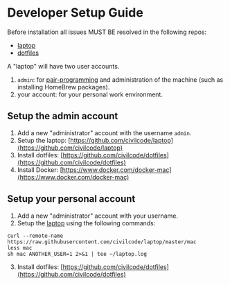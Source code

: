 # Developer Setup Guide

Before installation all issues MUST BE resolved in the following repos:

* [laptop](https://github.com/civilcode/laptop)
* [dotfiles](https://github.com/civilcode/dotfiles)

A "laptop" will have two user accounts.

1. `admin`: for [pair-programming](./pair-programming.md) and administration of the machine (such as installing HomeBrew packages).
2. your account: for your personal work environment.

## Setup the admin account

1. Add a new "administrator" account with the username `admin`.
2. Setup the laptop: [https://github.com/civilcode/laptop](https://github.com/civilcode/laptop)
3. Install dotfiles: [https://github.com/civilcode/dotfiles](https://github.com/civilcode/dotfiles)
4. Install Docker: [https://www.docker.com/docker-mac](https://www.docker.com/docker-mac)

## Setup your personal account

1. Add a new "administrator" account with your username.
2. Setup the [laptop](https://github.com/civilcode/laptop) using the following commands:

```
curl --remote-name https://raw.githubusercontent.com/civilcode/laptop/master/mac
less mac
sh mac ANOTHER_USER=1 2>&1 | tee ~/laptop.log
```

3. Install dotfiles: [https://github.com/civilcode/dotfiles](https://github.com/civilcode/dotfiles)

